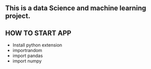 ## This is a data Science and machine learning project.

## HOW TO START APP
- Install python extension 
- importrandom
- import pandas
- import numpy